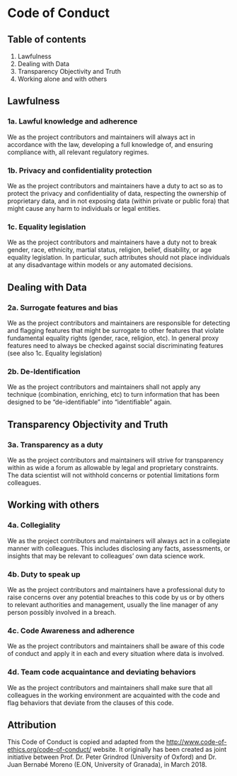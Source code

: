 # Code of Conduct
## Table of contents
1.	Lawfulness
2.	Dealing with Data
3.	Transparency Objectivity and Truth
4.	Working alone and with others

## Lawfulness

### 1a. Lawful knowledge and adherence

We as the project contributors and maintainers will always act in accordance with the law, developing a full knowledge of, and ensuring compliance with, all relevant regulatory regimes.

### 1b. Privacy and confidentiality protection

We as the project contributors and maintainers have a duty to act so as to protect the privacy and confidentiality of data, respecting the ownership of proprietary data, and in not exposing data (within private or public fora) that might cause any harm to individuals or legal entities.

### 1c. Equality legislation

We as the project contributors and maintainers have a duty not to break gender, race, ethnicity, martial status, religion, belief, disability, or age equality legislation. In particular, such attributes should not place individuals at any disadvantage within models or any automated decisions.

## Dealing with Data

### 2a. Surrogate features and bias

We as the project contributors and maintainers are responsible for detecting and flagging features that might be surrogate to other features that violate fundamental equality rights (gender, race, religion, etc). In general proxy features need to always be checked against social discriminating features (see also 1c. Equality legislation)

### 2b. De-Identification

We as the project contributors and maintainers shall not apply any technique (combination, enriching, etc) to turn information that has been designed to be “de-identifiable” into “identifiable” again.

## Transparency Objectivity and Truth

### 3a. Transparency as a duty

We as the project contributors and maintainers will strive for transparency within as wide a forum as allowable by legal and proprietary constraints. The data scientist will not withhold concerns or potential limitations form colleagues.

## Working with others

### 4a. Collegiality

We as the project contributors and maintainers will always act in a collegiate manner with colleagues. This includes disclosing any facts, assessments, or insights that may be relevant to colleagues’ own data science work.

### 4b. Duty to speak up

We as the project contributors and maintainers have a professional duty to raise concerns over any potential breaches to this code by us or by others to relevant authorities and management, usually the line manager of any person possibly involved in a breach.

### 4c. Code Awareness and adherence

We as the project contributors and maintainers shall be aware of this code of conduct and apply it in each and every situation where data is involved.

### 4d. Team code acquaintance and deviating behaviors

We as the project contributors and maintainers shall make sure that all colleagues in the working environment are acquainted with the code and flag behaviors that deviate from the clauses of this code.

## Attribution
This Code of Conduct is copied and adapted from the http://www.code-of-ethics.org/code-of-conduct/ website. It originally has been created as joint initiative between Prof. Dr. Peter Grindrod (University of Oxford) and Dr. Juan Bernabé Moreno (E.ON, University of Granada), in March 2018.

